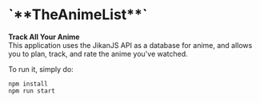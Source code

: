 <h1>`**TheAnimeList**`</h1>

**Track All Your Anime**\
This application uses the JikanJS API as a database for anime, and allows you to plan, track, and rate the anime you've watched.

To run it, simply do:
```
npm install
npm run start
```
